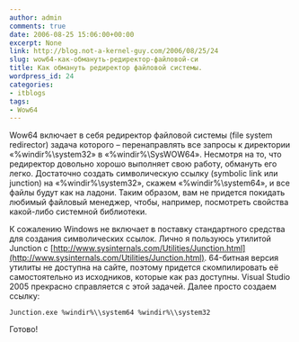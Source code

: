 ```yaml
---
author: admin
comments: true
date: 2006-08-25 15:06:00+00:00
excerpt: None
link: http://blog.not-a-kernel-guy.com/2006/08/25/24
slug: wow64-как-обмануть-редиректор-файловой-си
title: Как обмануть редиректор файловой системы.
wordpress_id: 24
categories:
- itblogs
tags:
- Wow64
---
```


Wow64 включает в себя редиректор файловой системы (file system redirector) задача которого – перенаправлять все запросы к директории «%windir%\system32» в «%windir%\SysWOW64». Несмотря на то, что редиректор довольно хорошо выполняет свою работу, обмануть его легко. Достаточно создать символическую ссылку (symbolic link или junction) на «%windir%\system32», скажем «%windir%\system64», и все файлы будут как на ладони. Таким образом, вам не придется покидать любимый файловый менеджер, чтобы, например, посмотреть свойства какой-либо системной библиотеки. 

К сожалению Windows не включает в поставку стандартного средства для создания символических ссылок. Лично я пользуюсь утилитой Junction c [http://www.sysinternals.com/Utilities/Junction.html](http://www.sysinternals.com/Utilities/Junction.html). 64-битная версия утилиты не доступна на сайте, поэтому придется скомпилировать её самостоятельно из исходников, которые как раз доступны. Visual Studio 2005 прекрасно справляется с этой задачей. Далее просто создаем ссылку:

```no-highlight
Junction.exe %windir%\\system64 %windir%\\system32
```

Готово!
